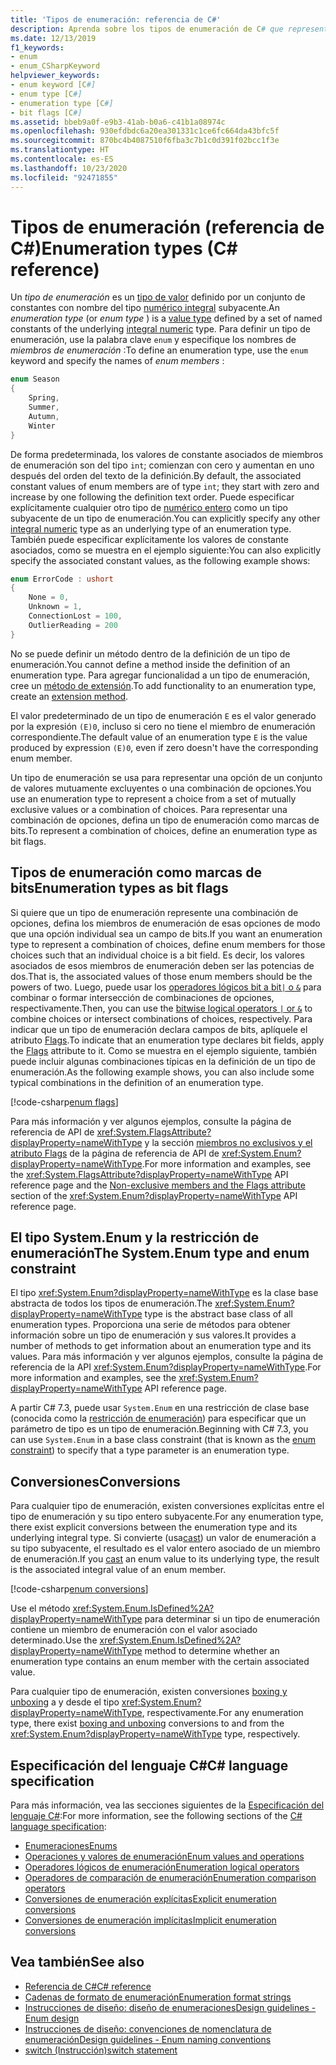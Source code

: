```yaml
---
title: 'Tipos de enumeración: referencia de C#'
description: Aprenda sobre los tipos de enumeración de C# que representan una opción o una combinación de opciones.
ms.date: 12/13/2019
f1_keywords:
- enum
- enum_CSharpKeyword
helpviewer_keywords:
- enum keyword [C#]
- enum type [C#]
- enumeration type [C#]
- bit flags [C#]
ms.assetid: bbeb9a0f-e9b3-41ab-b0a6-c41b1a08974c
ms.openlocfilehash: 930efdbdc6a20ea301331c1ce6fc664da43bfc5f
ms.sourcegitcommit: 870bc4b4087510f6fba3c7b1c0d391f02bcc1f3e
ms.translationtype: HT
ms.contentlocale: es-ES
ms.lasthandoff: 10/23/2020
ms.locfileid: "92471855"
---
```

# <a name="enumeration-types-c-reference"></a><span data-ttu-id="29d39-103">Tipos de enumeración (referencia de C#)</span><span class="sxs-lookup"><span data-stu-id="29d39-103">Enumeration types (C# reference)</span></span>

<span data-ttu-id="29d39-104">Un *tipo de enumeración* es un [tipo de valor](value-types.md) definido por un conjunto de constantes con nombre del tipo [numérico integral](integral-numeric-types.md) subyacente.</span><span class="sxs-lookup"><span data-stu-id="29d39-104">An *enumeration type* (or *enum type* ) is a [value type](value-types.md) defined by a set of named constants of the underlying [integral numeric](integral-numeric-types.md) type.</span></span> <span data-ttu-id="29d39-105">Para definir un tipo de enumeración, use la palabra clave `enum` y especifique los nombres de *miembros de enumeración* :</span><span class="sxs-lookup"><span data-stu-id="29d39-105">To define an enumeration type, use the `enum` keyword and specify the names of *enum members* :</span></span>

```csharp
enum Season
{
    Spring,
    Summer,
    Autumn,
    Winter
}
```

<span data-ttu-id="29d39-106">De forma predeterminada, los valores de constante asociados de miembros de enumeración son del tipo `int`; comienzan con cero y aumentan en uno después del orden del texto de la definición.</span><span class="sxs-lookup"><span data-stu-id="29d39-106">By default, the associated constant values of enum members are of type `int`; they start with zero and increase by one following the definition text order.</span></span> <span data-ttu-id="29d39-107">Puede especificar explícitamente cualquier otro tipo de [numérico entero](integral-numeric-types.md) como un tipo subyacente de un tipo de enumeración.</span><span class="sxs-lookup"><span data-stu-id="29d39-107">You can explicitly specify any other [integral numeric](integral-numeric-types.md) type as an underlying type of an enumeration type.</span></span> <span data-ttu-id="29d39-108">También puede especificar explícitamente los valores de constante asociados, como se muestra en el ejemplo siguiente:</span><span class="sxs-lookup"><span data-stu-id="29d39-108">You can also explicitly specify the associated constant values, as the following example shows:</span></span>

```csharp
enum ErrorCode : ushort
{
    None = 0,
    Unknown = 1,
    ConnectionLost = 100,
    OutlierReading = 200
}
```

<span data-ttu-id="29d39-109">No se puede definir un método dentro de la definición de un tipo de enumeración.</span><span class="sxs-lookup"><span data-stu-id="29d39-109">You cannot define a method inside the definition of an enumeration type.</span></span> <span data-ttu-id="29d39-110">Para agregar funcionalidad a un tipo de enumeración, cree un [método de extensión](../../programming-guide/classes-and-structs/extension-methods.md).</span><span class="sxs-lookup"><span data-stu-id="29d39-110">To add functionality to an enumeration type, create an [extension method](../../programming-guide/classes-and-structs/extension-methods.md).</span></span>

<span data-ttu-id="29d39-111">El valor predeterminado de un tipo de enumeración `E` es el valor generado por la expresión `(E)0`, incluso si cero no tiene el miembro de enumeración correspondiente.</span><span class="sxs-lookup"><span data-stu-id="29d39-111">The default value of an enumeration type `E` is the value produced by expression `(E)0`, even if zero doesn't have the corresponding enum member.</span></span>

<span data-ttu-id="29d39-112">Un tipo de enumeración se usa para representar una opción de un conjunto de valores mutuamente excluyentes o una combinación de opciones.</span><span class="sxs-lookup"><span data-stu-id="29d39-112">You use an enumeration type to represent a choice from a set of mutually exclusive values or a combination of choices.</span></span> <span data-ttu-id="29d39-113">Para representar una combinación de opciones, defina un tipo de enumeración como marcas de bits.</span><span class="sxs-lookup"><span data-stu-id="29d39-113">To represent a combination of choices, define an enumeration type as bit flags.</span></span>

## <a name="enumeration-types-as-bit-flags"></a><span data-ttu-id="29d39-114">Tipos de enumeración como marcas de bits</span><span class="sxs-lookup"><span data-stu-id="29d39-114">Enumeration types as bit flags</span></span>

<span data-ttu-id="29d39-115">Si quiere que un tipo de enumeración represente una combinación de opciones, defina los miembros de enumeración de esas opciones de modo que una opción individual sea un campo de bits.</span><span class="sxs-lookup"><span data-stu-id="29d39-115">If you want an enumeration type to represent a combination of choices, define enum members for those choices such that an individual choice is a bit field.</span></span> <span data-ttu-id="29d39-116">Es decir, los valores asociados de esos miembros de enumeración deben ser las potencias de dos.</span><span class="sxs-lookup"><span data-stu-id="29d39-116">That is, the associated values of those enum members should be the powers of two.</span></span> <span data-ttu-id="29d39-117">Luego, puede usar los [operadores lógicos bit a bit`|` o `&`](../operators/bitwise-and-shift-operators.md#enumeration-logical-operators) para combinar o formar intersección de combinaciones de opciones, respectivamente.</span><span class="sxs-lookup"><span data-stu-id="29d39-117">Then, you can use the [bitwise logical operators `|` or `&`](../operators/bitwise-and-shift-operators.md#enumeration-logical-operators) to combine choices or intersect combinations of choices, respectively.</span></span> <span data-ttu-id="29d39-118">Para indicar que un tipo de enumeración declara campos de bits, aplíquele el atributo [Flags](xref:System.FlagsAttribute).</span><span class="sxs-lookup"><span data-stu-id="29d39-118">To indicate that an enumeration type declares bit fields, apply the [Flags](xref:System.FlagsAttribute) attribute to it.</span></span> <span data-ttu-id="29d39-119">Como se muestra en el ejemplo siguiente, también puede incluir algunas combinaciones típicas en la definición de un tipo de enumeración.</span><span class="sxs-lookup"><span data-stu-id="29d39-119">As the following example shows, you can also include some typical combinations in the definition of an enumeration type.</span></span>

[!code-csharp[enum flags](snippets/shared/EnumType.cs#Flags)]

<span data-ttu-id="29d39-120">Para más información y ver algunos ejemplos, consulte la página de referencia de API de <xref:System.FlagsAttribute?displayProperty=nameWithType> y la sección [miembros no exclusivos y el atributo Flags](/dotnet/api/system.enum#non-exclusive-members-and-the-flags-attribute) de la página de referencia de API de <xref:System.Enum?displayProperty=nameWithType>.</span><span class="sxs-lookup"><span data-stu-id="29d39-120">For more information and examples, see the <xref:System.FlagsAttribute?displayProperty=nameWithType> API reference page and the [Non-exclusive members and the Flags attribute](/dotnet/api/system.enum#non-exclusive-members-and-the-flags-attribute) section of the <xref:System.Enum?displayProperty=nameWithType> API reference page.</span></span>

## <a name="the-systemenum-type-and-enum-constraint"></a><span data-ttu-id="29d39-121">El tipo System.Enum y la restricción de enumeración</span><span class="sxs-lookup"><span data-stu-id="29d39-121">The System.Enum type and enum constraint</span></span>

<span data-ttu-id="29d39-122">El tipo <xref:System.Enum?displayProperty=nameWithType> es la clase base abstracta de todos los tipos de enumeración.</span><span class="sxs-lookup"><span data-stu-id="29d39-122">The <xref:System.Enum?displayProperty=nameWithType> type is the abstract base class of all enumeration types.</span></span> <span data-ttu-id="29d39-123">Proporciona una serie de métodos para obtener información sobre un tipo de enumeración y sus valores.</span><span class="sxs-lookup"><span data-stu-id="29d39-123">It provides a number of methods to get information about an enumeration type and its values.</span></span> <span data-ttu-id="29d39-124">Para más información y ver algunos ejemplos, consulte la página de referencia de la API <xref:System.Enum?displayProperty=nameWithType>.</span><span class="sxs-lookup"><span data-stu-id="29d39-124">For more information and examples, see the <xref:System.Enum?displayProperty=nameWithType> API reference page.</span></span>

<span data-ttu-id="29d39-125">A partir C# 7.3, puede usar `System.Enum` en una restricción de clase base (conocida como la [restricción de enumeración](../../programming-guide/generics/constraints-on-type-parameters.md#enum-constraints)) para especificar que un parámetro de tipo es un tipo de enumeración.</span><span class="sxs-lookup"><span data-stu-id="29d39-125">Beginning with C# 7.3, you can use `System.Enum` in a base class constraint (that is known as the [enum constraint](../../programming-guide/generics/constraints-on-type-parameters.md#enum-constraints)) to specify that a type parameter is an enumeration type.</span></span>

## <a name="conversions"></a><span data-ttu-id="29d39-126">Conversiones</span><span class="sxs-lookup"><span data-stu-id="29d39-126">Conversions</span></span>

<span data-ttu-id="29d39-127">Para cualquier tipo de enumeración, existen conversiones explícitas entre el tipo de enumeración y su tipo entero subyacente.</span><span class="sxs-lookup"><span data-stu-id="29d39-127">For any enumeration type, there exist explicit conversions between the enumeration type and its underlying integral type.</span></span> <span data-ttu-id="29d39-128">Si convierte (usa[cast](../operators/type-testing-and-cast.md#cast-expression)) un valor de enumeración a su tipo subyacente, el resultado es el valor entero asociado de un miembro de enumeración.</span><span class="sxs-lookup"><span data-stu-id="29d39-128">If you [cast](../operators/type-testing-and-cast.md#cast-expression) an enum value to its underlying type, the result is the associated integral value of an enum member.</span></span>

[!code-csharp[enum conversions](snippets/shared/EnumType.cs#Conversions)]

<span data-ttu-id="29d39-129">Use el método <xref:System.Enum.IsDefined%2A?displayProperty=nameWithType> para determinar si un tipo de enumeración contiene un miembro de enumeración con el valor asociado determinado.</span><span class="sxs-lookup"><span data-stu-id="29d39-129">Use the <xref:System.Enum.IsDefined%2A?displayProperty=nameWithType> method to determine whether an enumeration type contains an enum member with the certain associated value.</span></span>

<span data-ttu-id="29d39-130">Para cualquier tipo de enumeración, existen conversiones [boxing y unboxing](../../programming-guide/types/boxing-and-unboxing.md) a y desde el tipo <xref:System.Enum?displayProperty=nameWithType>, respectivamente.</span><span class="sxs-lookup"><span data-stu-id="29d39-130">For any enumeration type, there exist [boxing and unboxing](../../programming-guide/types/boxing-and-unboxing.md) conversions to and from the <xref:System.Enum?displayProperty=nameWithType> type, respectively.</span></span>

## <a name="c-language-specification"></a><span data-ttu-id="29d39-131">Especificación del lenguaje C#</span><span class="sxs-lookup"><span data-stu-id="29d39-131">C# language specification</span></span>

<span data-ttu-id="29d39-132">Para más información, vea las secciones siguientes de la [Especificación del lenguaje C#](~/_csharplang/spec/introduction.md):</span><span class="sxs-lookup"><span data-stu-id="29d39-132">For more information, see the following sections of the [C# language specification](~/_csharplang/spec/introduction.md):</span></span>

- [<span data-ttu-id="29d39-133">Enumeraciones</span><span class="sxs-lookup"><span data-stu-id="29d39-133">Enums</span></span>](~/_csharplang/spec/enums.md)
- [<span data-ttu-id="29d39-134">Operaciones y valores de enumeración</span><span class="sxs-lookup"><span data-stu-id="29d39-134">Enum values and operations</span></span>](~/_csharplang/spec/enums.md#enum-values-and-operations)
- [<span data-ttu-id="29d39-135">Operadores lógicos de enumeración</span><span class="sxs-lookup"><span data-stu-id="29d39-135">Enumeration logical operators</span></span>](~/_csharplang/spec/expressions.md#enumeration-logical-operators)
- [<span data-ttu-id="29d39-136">Operadores de comparación de enumeración</span><span class="sxs-lookup"><span data-stu-id="29d39-136">Enumeration comparison operators</span></span>](~/_csharplang/spec/expressions.md#enumeration-comparison-operators)
- [<span data-ttu-id="29d39-137">Conversiones de enumeración explícitas</span><span class="sxs-lookup"><span data-stu-id="29d39-137">Explicit enumeration conversions</span></span>](~/_csharplang/spec/conversions.md#explicit-enumeration-conversions)
- [<span data-ttu-id="29d39-138">Conversiones de enumeración implícitas</span><span class="sxs-lookup"><span data-stu-id="29d39-138">Implicit enumeration conversions</span></span>](~/_csharplang/spec/conversions.md#implicit-enumeration-conversions)

## <a name="see-also"></a><span data-ttu-id="29d39-139">Vea también</span><span class="sxs-lookup"><span data-stu-id="29d39-139">See also</span></span>

- [<span data-ttu-id="29d39-140">Referencia de C#</span><span class="sxs-lookup"><span data-stu-id="29d39-140">C# reference</span></span>](../index.md)
- [<span data-ttu-id="29d39-141">Cadenas de formato de enumeración</span><span class="sxs-lookup"><span data-stu-id="29d39-141">Enumeration format strings</span></span>](../../../standard/base-types/enumeration-format-strings.md)
- [<span data-ttu-id="29d39-142">Instrucciones de diseño: diseño de enumeraciones</span><span class="sxs-lookup"><span data-stu-id="29d39-142">Design guidelines - Enum design</span></span>](../../../standard/design-guidelines/enum.md)
- [<span data-ttu-id="29d39-143">Instrucciones de diseño: convenciones de nomenclatura de enumeración</span><span class="sxs-lookup"><span data-stu-id="29d39-143">Design guidelines - Enum naming conventions</span></span>](../../../standard/design-guidelines/names-of-classes-structs-and-interfaces.md#naming-enumerations)
- [<span data-ttu-id="29d39-144">switch (Instrucción)</span><span class="sxs-lookup"><span data-stu-id="29d39-144">switch statement</span></span>](../keywords/switch.md)
